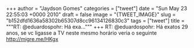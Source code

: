 
+++
author = "Jaydson Gomes"
categories = ["tweet"]
date = "Sun May 23 22:55:03 +0000 2010"
draft = false
image = "{TWEET_IMAGE}"
slug = "b152dfd1636a58302b65307d8cc96134126830c3"
tags = ["tweet"]
title = """RT: @eduardospohr: Há exa..."""
+++
RT: @eduardospohr: Há exatos 29 anos, se vc ligasse a TV neste mesmo horário veria o seguinte http://migre.me/HKgx
